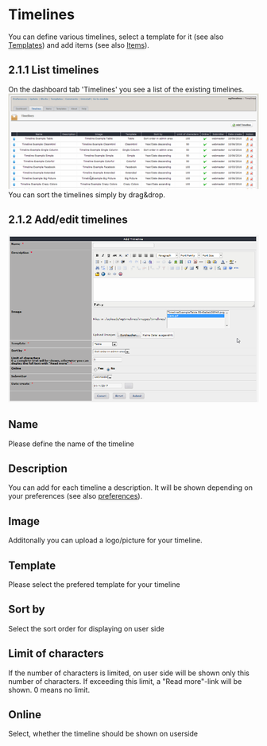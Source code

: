 # Timelines

You can define various timelines, select a template for it \(see also [Templates](https://github.com/XoopsDocs/wgtimelines-tutorial/tree/a7289f7fbc38280d0a8e2ccfe626630daa56056b/english/administration-menu/templates.md)\) and add items \(see also [Items](items.md)\).

## 2.1.1 List timelines

On the dashboard tab 'Timelines' you see a list of the existing timelines. ![](../../.gitbook/assets/2admin_timelines_list.png) You can sort the timelines simply by drag&drop.

## 2.1.2 Add/edit timelines

![](../../.gitbook/assets/2admin_timelines_add%20%281%29.png)

## Name

Please define the name of the timeline

## Description

You can add for each timeline a description. It will be shown depending on your preferences \(see also [preferences](../preferences.md)\).

## Image

Additonally you can upload a logo/picture for your timeline.

## Template

Please select the prefered template for your timeline

## Sort by

Select the sort order for displaying on user side

## Limit of characters

If the number of characters is limited, on user side will be shown only this number of characters. If exceeding this limit, a "Read more"-link will be shown. 0 means no limit.

## Online

Select, whether the timeline should be shown on userside

